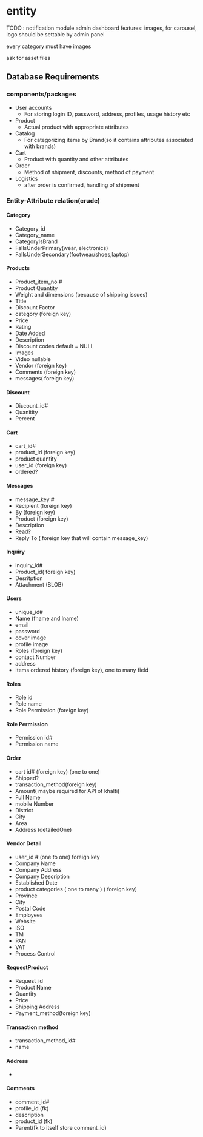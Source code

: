 # entity

TODO : notification module
 admin dashboard features:
 images, for carousel,
 logo should be settable by admin panel


every category must have images

ask for asset files

## Database Requirements

### components/packages

* User accounts 
    * For storing login ID, password, address, profiles, usage history etc
 * Product
     * Actual product with appropriate attributes
 * Catalog
     * For categorizing items by Brand(so it contains attributes associated with brands)
 * Cart
     * Product with quantity and other attributes 
 * Order
     * Method of shipment, discounts, method of payment
 * Logistics
     * after order is confirmed, handling of shipment

### Entity-Attribute relation(crude)

#### Category
* Category_id
* Category_name
* CategoryIsBrand
* FallsUnderPrimary(wear, electronics) 
* FallsUnderSecondary(footwear/shoes,laptop)


#### Products
 
 * Product_item_no #
 * Product Quantity
 * Weight and dimensions (because of shipping issues)
 * Title
 * Discount Factor 
 * category (foreign key)
 * Price
 * Rating
 * Date Added
 * Description
 * Discount codes default = NULL
 * Images
 * Video nullable 
 * Vendor (foreign key)
 * Comments (foreign key)
 * messages( foreign key)
 
 
#### Discount
* Discount_id#
* Quanitity
* Percent

#### Cart

* cart_id#
* product_id (foreign key)
* product quantity
* user_id (foreign key)
* ordered?

#### Messages
 
 * message_key #
 * Recipient (foreign key)
 * By (foreign key)
 * Product (foreign key)
 * Description
 * Read? 
 * Reply To ( foreign key that will contain message_key)


#### Inquiry
* inquiry_id#
* Product_id( foreign key)
* Desritption
* Attachment (BLOB)


#### Users

* unique_id#
* Name (fname and lname)
* email
* password
* cover image
* profile image
* Roles (foreign key)
* contact Number
* address
* Items ordered history (foreign key), one to many field


#### Roles
* Role id
* Role name
* Role Permission (foreign key)

#### Role Permission
* Permission id#
* Permission name

#### Order
* cart id# (foreign key) (one to one)
* Shipped?
* transaction_method(foreign key)
* Amount( maybe required for API of khalti)
* Full Name
* mobile Number
* District 
* City
* Area
* Address (detailedOne)

#### Vendor Detail
* user_id # (one to  one) foreign key
* Company Name
*  Company Address
* Company Description
* Established Date
* product categories ( one to many ) ( foreign key)
* Province
* City
* Postal Code
* Employees
* Website
* ISO
* TM
* PAN
* VAT
* Process Control

#### RequestProduct
* Request_id
* Product Name
* Quantity
* Price
* Shipping Address
* Payment_method(foreign key)


#### Transaction method
* transaction_method_id#
* name


#### Address
*

#### Comments
* comment_id#
* profile_id (fk)
* description
* product_id (fk)
* Parent(fk to itself store comment_id)

